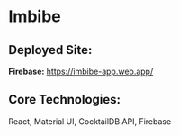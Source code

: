 # Imbibe

## Deployed Site:

**Firebase:** https://imbibe-app.web.app/

## Core Technologies:

React, Material UI, CocktailDB API, Firebase
